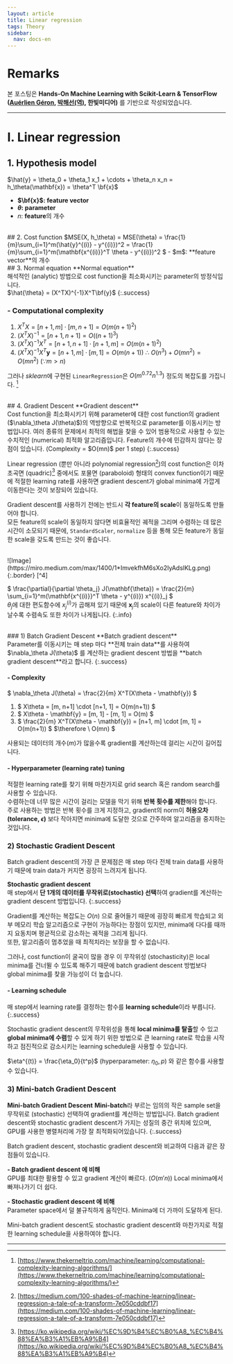 ```yaml
---
layout: article
title: Linear regression
tags: Theory
sidebar:
  nav: docs-en
---
```


# Remarks
본 포스팅은 **Hands-On Machine Learning with Scikit-Learn & TensorFlow ([Auérlien Géron](https://github.com/ageron/handson-ml), [박해선(역)](https://github.com/rickiepark/handson-ml), 한빛미디어)** 를 기반으로 작성되었습니다.

<!--more-->

---

# I. Linear regression
## 1. Hypothesis model
$\hat{y} = \theta_0 + \theta_1 x_1 + \cdots + \theta_n x_n = h_\theta(\mathbf{x}) = \theta^T \bf{x}$
- **$\bf{x}$: feature vector**
- **$\theta$: parameter**
- $n$: **feature**의 개수

<br>
## 2. Cost function
$MSE(X, h_\theta) = MSE(\theta) = \frac{1}{m}\sum_{i=1}^m(\hat{y}^{(i)} - y^{(i)})^2 =
\frac{1}{m}\sum_{i=1}^m(\mathbf{x^{(i)}}^T \theta - y^{(i)})^2 $
- $m$: **feature vector**의 개수

<br>
## 3. Normal equation
**Normal equation** <br> 해석적인 (analytic) 방법으로 cost function을 최소화시키는 parameter의 방정식입니다. <br> $\hat{\theta} = (X^TX)^{-1}X^T\bf{y}$
{:.success}

### - Computational complexity
1. $X^TX = [n+1, m] \cdot [m, n+1] = O(m(n+1)^2)$
2. $(X^TX)^{-1} = [n+1, n+1] = O((n+1)^3)$
3. $(X^TX)^{-1}X^T = [n+1, n+1] \cdot [n+1, m] = O(m(n+1)^2)$
4. $(X^TX)^{-1}X^T\mathbf{y} = [n+1, m] \cdot [m, 1] = O(m(n+1))$
$\therefore \ O(n^3) + O(mn^2) = O(mn^2) \ (∵ m > n)$

그러나 *sklearn*에 구현된 `LinearRegression`은 $O(m^{0.72}n^{1.3})$ 정도의 복잡도를 가집니다. [^1]

<br>
## 4. Gradient Descent
**Gradient descent** <br> Cost function을 최소화시키기 위해 parameter에 대한 cost function의 gradient ($\nabla_\theta J(\theta)$)의 역방향으로 반복적으로 parameter를 이동시키는 방법입니다. 여러 종류의 문제에서 최적의 해법을 찾을 수 있어 범용적으로 사용할 수 있는 수치적인 (numerical) 최적화 알고리즘입니다. Feature의 개수에 민감하지 않다는 장점이 있습니다. (Complexity = $O(mn)$ per 1 step)
{:.success}

Linear regression (뿐만 아니라 polynomial regression[^2])의 cost function은 이차 초곡면 (quadric)[^3] 중에서도 포물면 (paraboloid) 형태의 convex function이기 때문에 적절한 learning rate를 사용하면 gradient descent가 global minima에 가깝게 이동한다는 것이 보장되어 있습니다. <br>

Gradient descent를 사용하기 전에는 반드시 **각 feature의 scale**이 동일하도록 만들어야 합니다. <br>
모든 feature의 scale이 동일하지 않다면 비효율적인 궤적을 그리며 수렴하는 데 많은 시간이 소모되기 때문에, `StandardScaler`, `normalize` 등을 통해 모든 feature가 동일한 scale을 갖도록 만드는 것이 좋습니다.

<br>
![Image](https://miro.medium.com/max/1400/1*ImvekfhM6sXo2IyAdslKLg.png){:.border} [^4]

$ \frac{\partial}{\partial \theta_j} J(\mathbf{\theta}) = \frac{2}{m} \sum_{i=1}^m(\mathbf{x^{(i)}}^T \theta - y^{(i)}) x^{(i)}_j $ <br> $\theta_j$에 대한 편도함수에 $x_j^{(i)}$가 곱해져 있기 때문에 $\mathbf{x}_j$의 scale이 다른 feature와 차이가 날수록 수렴속도 또한 차이가 나게됩니다.
{:.info}

<br>
### 1) Batch Gradient Descent
**Batch gradient descent** <br> Parameter를 이동시키는 매 step 마다 **전체 train data**를 사용하여 $\nabla_\theta J(\theta)$ 를 계산하는 gradient descent 방법을 **batch gradient descent**라고 합니다.
{:.success}

#### - Complexity
$ \nabla_\theta J(\theta) = \frac{2}{m} X^T(X\theta - \mathbf{y}) $
1. $ X\theta = [m, n+1] \cdot [n+1, 1] = O(m(n+1)) $
2. $ X\theta - \mathbf{y} = [m, 1] - [m, 1] = O(m) $
3. $ \frac{2}{m} X^T(X\theta - \mathbf{y}) = [n+1, m] \cdot [m, 1] = O(m(n+1)) $
$\therefore \ O(mn) $ <br>

사용되는 데이터의 개수($m$)가 많을수록 gradient를 계산하는데 걸리는 시간이 길어집니다.

#### - Hyperparameter (learning rate) tuning
적절한 learning rate를 찾기 위해 마찬가지로 grid search 혹은 random search를 사용할 수 있습니다. <br>
수렴하는데 너무 많은 시간이 걸리는 모델을 막기 위해 **반복 횟수를 제한**해야 합니다. <br>
주로 사용하는 방법은 반복 횟수를 크게 지정하고, gradient의 norm이 **허용오차 (tolerance, $\epsilon$)** 보다 작아지면 minima에 도달한 것으로 간주하여 알고리즘을 중지하는 것입니다. <br>


### 2) Stochastic Gradient Descent
Batch gradient descent의 가장 큰 문제점은 매 step 마다 전체 train data를 사용하기 때문에 train data가 커지면 굉장히 느려지게 됩니다. <br>

**Stochastic gradient descent** <br> 매 step에서 **단 1개의 데이터를 무작위로(stochastic) 선택**하여 gradient를 계산하는 gradient descent 방법입니다.
{:.success}

Gradient를 계산하는 복잡도는 $O(n)$ 으로 줄어들기 때문에 굉장히 빠르게 학습되고 외부 메모리 학습 알고리즘으로 구현이 가능하다는 장점이 있지만, minima에 다다를 때까지 요동치며 평균적으로 감소하는 궤적을 그리게 됩니다. <br>
또한, 알고리즘이 멈추었을 때 최적치라는 보장을 할 수 없습니다. <br>

그러나, cost function이 굴곡이 많을 경우 이 무작위성 (stochasticity)은 local minima를 건너뛸 수 있도록 해주기 때문에 batch gradient descent 방법보다 global minima를 찾을 가능성이 더 높습니다. <br>

#### - Learning schedule
매 step에서 learning rate를 결정하는 함수를 **learning schedule**이라 부릅니다.
{:.success}

Stochastic gradient descent의 무작위성을 통해 **local minima를 탈출**할 수 있고 **global minima에 수렴**할 수 있게 하기 위한 방법으로 큰 learning rate로 학습을 시작하고 점진적으로 감소시키는 learning schedule을 사용할 수 있습니다.

$\eta^{(t)} = \frac{\eta_0}{t^p}$ (hyperparameter: $\eta_0, p$) 와 같은 함수를 사용할 수 있습니다.
<br>

### 3) Mini-batch Gradient Descent
**Mini-batch Gradient Descent**
**Mini-batch**라 부르는 임의의 작은 sample set을 무작위로 (stochastic) 선택하여 gradient를 계산하는 방법입니다. Batch gradient descent와 stochastic gradient descent가 가지는 성질의 중간 위치에 있으며, GPU를 사용한 병렬처리에 가장 잘 최적화되어있습니다.
{:.success}

Batch gradient descent, stochastic gradient descent와 비교하여 다음과 같은 장점들이 있습니다. <br>

**- Batch gradient descent 에 비해** <br>
GPU를 최대한 활용할 수 있고 gradient 계산이 빠르다. ($O(m'n)$)
Local minima에서 빠져나가기 더 쉽다.

**- Stochastic gradient descent 에 비해** <br>
Parameter space에서 덜 불규칙하게 움직인다.
Minima에 더 가까이 도달하게 된다.

Mini-batch gradient descent도 stochastic gradient descent와 마찬가지로 적절한 learning schedule을 사용하여야 합니다.

---

[^1]: [https://www.thekerneltrip.com/machine/learning/computational-complexity-learning-algorithms/](https://www.thekerneltrip.com/machine/learning/computational-complexity-learning-algorithms/)

[^2]: [https://medium.com/100-shades-of-machine-learning/linear-regression-a-tale-of-a-transform-7e050cddbf17](https://medium.com/100-shades-of-machine-learning/linear-regression-a-tale-of-a-transform-7e050cddbf17)

[^3]: [https://ko.wikipedia.org/wiki/%EC%9D%B4%EC%B0%A8_%EC%B4%88%EA%B3%A1%EB%A9%B4](https://ko.wikipedia.org/wiki/%EC%9D%B4%EC%B0%A8_%EC%B4%88%EA%B3%A1%EB%A9%B4)

[^4]: [https://www.coursera.org/learn/machine-learning?source=post_page---------------------------](https://www.coursera.org/learn/machine-learning?source=post_page---------------------------)
